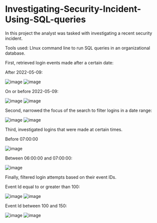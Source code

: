 # Investigating-Security-Incident-Using-SQL-queries

In this project the analyst was tasked with investigating a recent security incident.


Tools used: LInux command line to run SQL queries in an organizational database.

First, retrieved login events made after a certain date:

 After 2022-05-09: 

![image](https://github.com/MarcoSantibanez/Investigating-Security-Incident-Using-SQL-queries/assets/138132151/8a0a75a1-518e-4e1f-8c79-3ef9e4594e04)
![image](https://github.com/MarcoSantibanez/Investigating-Security-Incident-Using-SQL-queries/assets/138132151/04e9eeb8-a4ab-47ce-9f0f-92e9d60a9a93)


 On or before 2022-05-09: 

![image](https://github.com/MarcoSantibanez/Investigating-Security-Incident-Using-SQL-queries/assets/138132151/8876983f-5881-42da-afe7-a497142df3d0)
![image](https://github.com/MarcoSantibanez/Investigating-Security-Incident-Using-SQL-queries/assets/138132151/77d08740-8687-483c-8e39-783861affe79)


Second, narrowed the focus of the search to filter logins in a date range:

![image](https://github.com/MarcoSantibanez/Investigating-Security-Incident-Using-SQL-queries/assets/138132151/08076141-bae0-4e9c-8894-fc87a6249dda)
![image](https://github.com/MarcoSantibanez/Investigating-Security-Incident-Using-SQL-queries/assets/138132151/43b07d15-59a1-45ba-8723-e233b6fbb999)


Third, investigated logins that were made at certain times.

 Before 07:00:00 
 
![image](https://github.com/MarcoSantibanez/Investigating-Security-Incident-Using-SQL-queries/assets/138132151/ac376a6b-bb8d-4569-a2df-51d23bd491a3)

 Between 06:00:00 and 07:00:00:
 
![image](https://github.com/MarcoSantibanez/Investigating-Security-Incident-Using-SQL-queries/assets/138132151/8e21f869-5d3f-4d2b-9151-6b90591695fa)


Finally, filtered login attempts based on their event IDs.

 Event Id equal to or greater than 100:
 
![image](https://github.com/MarcoSantibanez/Investigating-Security-Incident-Using-SQL-queries/assets/138132151/d7d14f6b-3f1d-4f01-9603-9122231d7e95)
![image](https://github.com/MarcoSantibanez/Investigating-Security-Incident-Using-SQL-queries/assets/138132151/4c7faaa2-c689-4b6f-98b9-b2b155df813e)


 Event Id between 100 and 150:
 
![image](https://github.com/MarcoSantibanez/Investigating-Security-Incident-Using-SQL-queries/assets/138132151/d58d1ac2-c596-41bf-b0f6-17a54ccb9af5)
![image](https://github.com/MarcoSantibanez/Investigating-Security-Incident-Using-SQL-queries/assets/138132151/ae701b4f-9af0-4d12-94e9-98ee18395ead)





 




